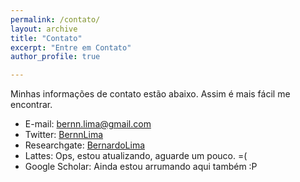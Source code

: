 ```yaml
---
permalink: /contato/
layout: archive
title: "Contato"
excerpt: "Entre em Contato"
author_profile: true

---
```

Minhas informações de contato estão abaixo.
Assim é mais fácil me encontrar.

* E-mail: bernn.lima@gmail.com
* Twitter: [BernnLima](http://twitter.com/BernnLima)
* Researchgate: [BernardoLima](https://www.researchgate.net/profile/Bernardo_Lima4)
* Lattes: Ops, estou atualizando, aguarde um pouco. =(
* Google Scholar: Ainda estou arrumando aqui também :P
